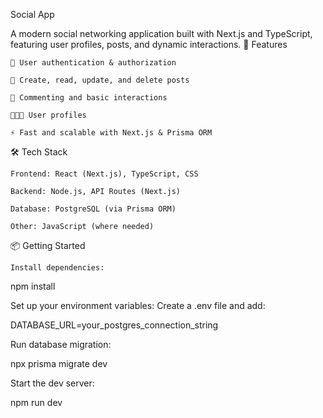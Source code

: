 Social App

A modern social networking application built with Next.js and TypeScript, featuring user profiles, posts, and dynamic interactions.
🚀 Features

    🔐 User authentication & authorization

    📝 Create, read, update, and delete posts

    💬 Commenting and basic interactions

    🧑‍🤝‍🧑 User profiles

    ⚡ Fast and scalable with Next.js & Prisma ORM

🛠️ Tech Stack

    Frontend: React (Next.js), TypeScript, CSS

    Backend: Node.js, API Routes (Next.js)

    Database: PostgreSQL (via Prisma ORM)

    Other: JavaScript (where needed)

📦 Getting Started

    Install dependencies:

npm install

Set up your environment variables:
Create a .env file and add:

DATABASE_URL=your_postgres_connection_string

Run database migration:

npx prisma migrate dev

Start the dev server:

npm run dev
